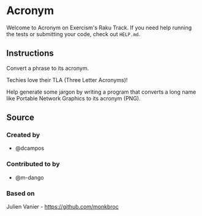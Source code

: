 # Acronym

Welcome to Acronym on Exercism's Raku Track.
If you need help running the tests or submitting your code, check out `HELP.md`.

## Instructions

Convert a phrase to its acronym.

Techies love their TLA (Three Letter Acronyms)!

Help generate some jargon by writing a program that converts a long name
like Portable Network Graphics to its acronym (PNG).

## Source

### Created by

- @dcampos

### Contributed to by

- @m-dango

### Based on

Julien Vanier - https://github.com/monkbroc